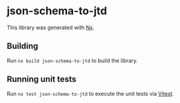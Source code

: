 # json-schema-to-jtd

This library was generated with [Nx](https://nx.dev).

## Building

Run `nx build json-schema-to-jtd` to build the library.

## Running unit tests

Run `nx test json-schema-to-jtd` to execute the unit tests via [Vitest](https://vitest.dev).
